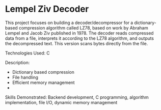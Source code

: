 # Lempel Ziv Decoder

This project focuses on building a decoder/decompressor for a dictionary-based compression algorithm called LZ78, based on work by Abraham Lempel and Jacob Ziv published in 1978. The decoder reads compressed data from a file, interprets it according to the LZ78 algorithm, and outputs the decompressed text. This version scans bytes directly from the file.

Technologies Used: C

Description:
- Dictionary based compression
- File handling
- Efficient memory management
- 
Skills Demonstrated: Backend development, C programming, algorithm implementation, file I/O, dynamic memory management
